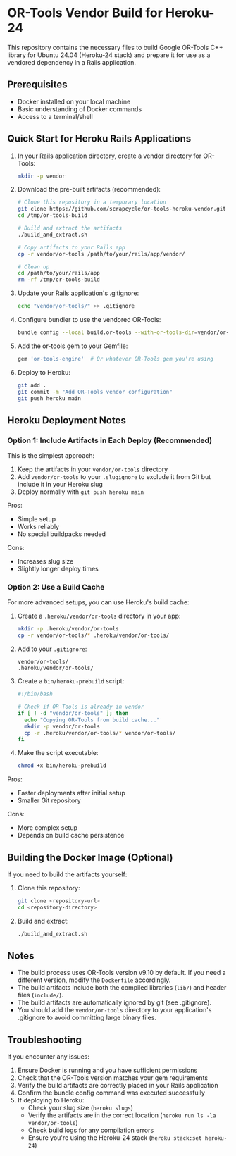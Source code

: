 # OR-Tools Vendor Build for Heroku-24

This repository contains the necessary files to build Google OR-Tools C++ library for Ubuntu 24.04 (Heroku-24 stack) and prepare it for use as a vendored dependency in a Rails application.

## Prerequisites

- Docker installed on your local machine
- Basic understanding of Docker commands
- Access to a terminal/shell

## Quick Start for Heroku Rails Applications

1. In your Rails application directory, create a vendor directory for OR-Tools:
   ```bash
   mkdir -p vendor
   ```

2. Download the pre-built artifacts (recommended):
   ```bash
   # Clone this repository in a temporary location
   git clone https://github.com/scrapcycle/or-tools-heroku-vendor.git /tmp/or-tools-build
   cd /tmp/or-tools-build
   
   # Build and extract the artifacts
   ./build_and_extract.sh
   
   # Copy artifacts to your Rails app
   cp -r vendor/or-tools /path/to/your/rails/app/vendor/
   
   # Clean up
   cd /path/to/your/rails/app
   rm -rf /tmp/or-tools-build
   ```

3. Update your Rails application's .gitignore:
   ```bash
   echo "vendor/or-tools/" >> .gitignore
   ```

4. Configure bundler to use the vendored OR-Tools:
   ```bash
   bundle config --local build.or-tools --with-or-tools-dir=vendor/or-tools
   ```

5. Add the or-tools gem to your Gemfile:
   ```ruby
   gem 'or-tools-engine'  # Or whatever OR-Tools gem you're using
   ```

6. Deploy to Heroku:
   ```bash
   git add .
   git commit -m "Add OR-Tools vendor configuration"
   git push heroku main
   ```

## Heroku Deployment Notes

### Option 1: Include Artifacts in Each Deploy (Recommended)

This is the simplest approach:
1. Keep the artifacts in your `vendor/or-tools` directory
2. Add `vendor/or-tools` to your `.slugignore` to exclude it from Git but include it in your Heroku slug
3. Deploy normally with `git push heroku main`

Pros:
- Simple setup
- Works reliably
- No special buildpacks needed

Cons:
- Increases slug size
- Slightly longer deploy times

### Option 2: Use a Build Cache

For more advanced setups, you can use Heroku's build cache:

1. Create a `.heroku/vendor/or-tools` directory in your app:
   ```bash
   mkdir -p .heroku/vendor/or-tools
   cp -r vendor/or-tools/* .heroku/vendor/or-tools/
   ```

2. Add to your `.gitignore`:
   ```
   vendor/or-tools/
   .heroku/vendor/or-tools/
   ```

3. Create a `bin/heroku-prebuild` script:
   ```bash
   #!/bin/bash
   
   # Check if OR-Tools is already in vendor
   if [ ! -d "vendor/or-tools" ]; then
     echo "Copying OR-Tools from build cache..."
     mkdir -p vendor/or-tools
     cp -r .heroku/vendor/or-tools/* vendor/or-tools/
   fi
   ```

4. Make the script executable:
   ```bash
   chmod +x bin/heroku-prebuild
   ```

Pros:
- Faster deployments after initial setup
- Smaller Git repository

Cons:
- More complex setup
- Depends on build cache persistence

## Building the Docker Image (Optional)

If you need to build the artifacts yourself:

1. Clone this repository:
   ```bash
   git clone <repository-url>
   cd <repository-directory>
   ```

2. Build and extract:
   ```bash
   ./build_and_extract.sh
   ```

## Notes

- The build process uses OR-Tools version v9.10 by default. If you need a different version, modify the `Dockerfile` accordingly.
- The build artifacts include both the compiled libraries (`lib/`) and header files (`include/`).
- The build artifacts are automatically ignored by git (see .gitignore).
- You should add the `vendor/or-tools` directory to your application's .gitignore to avoid committing large binary files.

## Troubleshooting

If you encounter any issues:

1. Ensure Docker is running and you have sufficient permissions
2. Check that the OR-Tools version matches your gem requirements
3. Verify the build artifacts are correctly placed in your Rails application
4. Confirm the bundle config command was executed successfully
5. If deploying to Heroku:
   - Check your slug size (`heroku slugs`)
   - Verify the artifacts are in the correct location (`heroku run ls -la vendor/or-tools`)
   - Check build logs for any compilation errors
   - Ensure you're using the Heroku-24 stack (`heroku stack:set heroku-24`) 